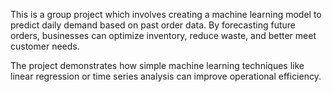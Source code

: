 This is a group project which involves creating a machine learning model to predict daily demand based on past order data. 
By forecasting future orders, businesses can optimize inventory, reduce waste, and better meet customer needs.

The project demonstrates how simple machine learning techniques like linear regression or time series analysis can improve operational efficiency.
